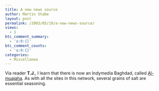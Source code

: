 ```yaml
---
title: A new news source
author: Martin Stabe
layout: post
permalink: /2003/05/19/a-new-news-source/
views:
  - 1
btc_comment_summary:
  - 'a:0:{}'
btc_comment_counts:
  - 'a:0:{}'
categories:
  - Miscellanea
---
```

Via reader **T.J.**, I learn that there is now an Indymedia Baghdad, called <a href="http://www.almuajaha.com/" target="_top">Al-muajaha</a>. As with all the sites in this network, several grains of salt are essential seasoning.